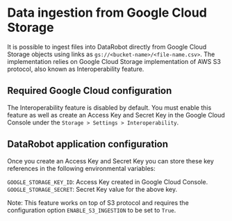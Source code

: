 # Data ingestion from Google Cloud Storage

It is possible to ingest files into DataRobot directly from Google Cloud Storage objects using links as `gs://<bucket-name>/<file-name.csv>`. The implementation relies on Google Cloud Storage implementation of AWS S3 protocol, also known as Interoperability feature.

## Required Google Cloud configuration

The Interoperability feature is disabled by default. You must enable this feature as well as create an Access Key and Secret Key in the Google Cloud Console under the `Storage > Settings > Interoperability`.

## DataRobot application configuration

Once you create an Access Key and Secret Key you can store these key references in the following environmental variables:

`GOOGLE_STORAGE_KEY_ID`: Access Key created in Google Cloud Console.  
`GOOGLE_STORAGE_SECRET`: Secret Key value for the above key.

Note: This feature works on top of S3 protocol and requires the configuration option `ENABLE_S3_INGESTION` to be set to `True`.
